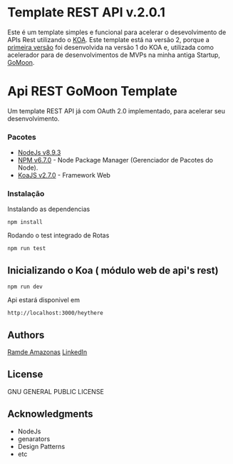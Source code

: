# Template REST API v.2.0.1

Este é um template simples e funcional para acelerar o desevolvimento de APIs Rest utilizando o [KOA](http://koajs.com/). Este template está na versão 2, porque a [primeira versão](https://github.com/GomoonMvp/gomoon-api-nodejs) foi desenvolvida na versão 1 do KOA e, utilizada como acelerador para de desenvolvimentos de MVPs na minha antiga Startup, [GoMoon](https://gomoon.com.br).

# Api REST GoMoon Template

Um template REST API já com OAuth 2.0 implementado, para acelerar seu desenvolvimento.

### Pacotes

* [NodeJs v8.9.3](https://nodejs.org/)
* [NPM v6.7.0](https://www.npmjs.com) - Node Package Manager (Gerenciador de Pacotes do Node).
* [KoaJS v2.7.0](http://koajs.com/) - Framework Web

### Instalação
Instalando as dependencias
```
npm install
```
Rodando o test integrado de Rotas
```
npm run test
```
## Inicializando o Koa ( módulo web de api's rest)

```
npm run dev
```
Api estará disponivel em
```
http://localhost:3000/heythere
```

## Authors
[Ramde Amazonas](https://github.com/ramde)
[LinkedIn](https://www.linkedin.com/in/ramde-amazonas/?locale=en_US)

## License
GNU GENERAL PUBLIC LICENSE

## Acknowledgments
* NodeJs
* genarators
* Design Patterns
* etc